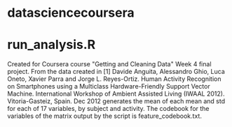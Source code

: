 # datasciencecoursera

# run_analysis.R
Created for Coursera course "Getting and Cleaning Data" Week 4 final project. From the data created in 
 [1] Davide Anguita, Alessandro Ghio, Luca Oneto, Xavier Parra and Jorge L. Reyes-Ortiz. Human Activity Recognition on Smartphones using a Multiclass Hardware-Friendly Support Vector Machine. International Workshop of Ambient Assisted Living (IWAAL 2012). Vitoria-Gasteiz, Spain. Dec 2012
generates the mean of each mean and std for each of 17 variables, by subject and activity. 
The codebook for the variables of the matrix output by the script is feature_codebook.txt. 
